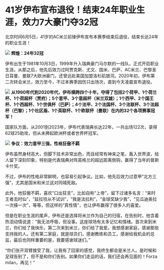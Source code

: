 

# 41岁伊布宣布退役！结束24年职业生涯，效力7大豪门夺32冠

北京时间6月5日，41岁的AC米兰前锋伊布宣布本赛季结束后退役，结束长达24年的职业生涯！

![](https://inews.gtimg.com/news_bt/O7hy4sb_YhzuQ30AoilYk1hpBuIt7ckOvK6juYvHGBnf0AA/1000)
**辉煌：24年32冠**

伊布出生于1981年10月3日，1999年升入瑞典豪门马尔默的一线队，正式开启职业生涯。从那之后，他先后效力过阿贾克斯、尤文、国米、巴萨、AC米兰、巴黎圣日耳曼、曼联7大欧洲豪门，还曾远赴美国加盟洛杉矶银河。2020年初，伊布第二次转会米兰，效力至今，不过本赛季因伤只出场次，直到今天凌晨宣布退役。

![](https://inews.gtimg.com/news_bt/O7gAqkfxKeR7_mCeK76MIJAW5s5GmhNWNWrDVVEnwvXkQAA/1000)
**从1990年代到2020年代，伊布横跨四个十年，夺得了包括2个荷甲、1个荷兰杯、1个荷超杯（贾府）；5个意甲、3个意超杯（米兰双雄）；1个西甲、2个国王杯、1个西超杯、1个世俱杯（巴萨）；4个法甲、2个法国杯、3个法联杯、3个法超杯（巴黎）；1个社区盾、1个英联杯、1个欧联杯（曼联）在内的32个各项赛事冠军！**

国家队方面，从2001到2023年，伊布代表瑞典长达22年，一共出场122次，录得62球25助攻，但从未捧起欧洲杯或者世界杯冠军。

![](https://inews.gtimg.com/news_bt/O5z1F9m1Fou3K2x_kWx4c2wKyMg5xl03519IQn2CB3-IQAA/1000)
**争议：效力意甲三强，性格狂傲不羁**

伊布虽然身材高大，但脚下技术非常出色，而且经常有神来之笔，轰入世界波，给人留下深刻印象，特别是代表瑞典对阵英格兰的超远距离倒钩，赢得了当年的普斯卡什奖。

不过，伊布的性格非常鲜明，也容易引起争议。比如，他先后效力过意甲“北方三强”，尤其是国米和米兰这对同城死敌。

此外，他狂傲不羁，喜欢“口出狂言”，比如自称“上帝”，留下过诸多名言：“来时王者去时仙”，“兹拉坦从不试训”，“我是法拉利”，“金球奖缺少我”，“见瓜迪奥拉一次揍一次”，等等，但这样的“真性情”，也让伊布赢得了很多人的喜爱。

但是在职业生涯的尾声，伊布还是选择将米兰作为自己的归宿，在告别时，他含着热泪动情说道：“我无法呼吸，但没事。这座球场有太多记忆和情绪。首次来到米兰，你们给了我快乐，第二次来到米兰，你们给了我爱。我想感谢家庭，感谢那些支持我的人。还有第二家庭，就是球员们，感谢教练和员工，感谢给我机会的总监，最后也同样重要的是，我要感谢球迷们。”

“你们张开双臂接受了我，让我有了回家的感觉，我终生都会是米兰人。是时候和足球告别了，但不是和你们告别。如果你们走运的话，我们还会再见面的！Forza
milan，再见！”

